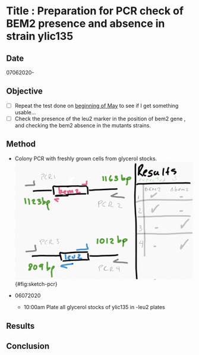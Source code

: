 # Title : Preparation for PCR check of BEM2 presence and absence in strain ylic135

## Date
07062020-

## Objective

- [ ] Repeat the test done on [beginning of May](../2020-04/2020-04-30-Checking-bem2-deletion-on-ylic133_5.md) to see if I get something usable...
- [ ] Check the presence of the leu2 marker in the position of bem2 gene , and checking the bem2 absence in the mutants strains. 

## Method

- Colony PCR with freshly grown cells from glycerol stocks.  
![Sketch of what is expected in the colony PCR](../images/30042020-cartoon-pcr-ylic133_5.png){#fig:sketch-pcr}

- 06072020 
    - 10:00am Plate all glycerol stocks of ylic135 in -leu2 plates  


## Results

## Conclusion
